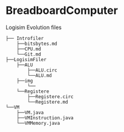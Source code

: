# BreadboardComputer

Logisim Evolution files

```text
├── Introfiler
    ├──bitsbytes.md
    ├──CPU.md
    └──Git.md
├──LogisimFiler
    ├──ALU
        ├──ALU.circ
        └──ALU.md
    ├──img
        └──
    └──Registere
        ├──Registere.circ
        └──Registere.md
└──VM
    ├──VM.java
    ├──VMInstruction.java
    └──VMMemory.java
```
